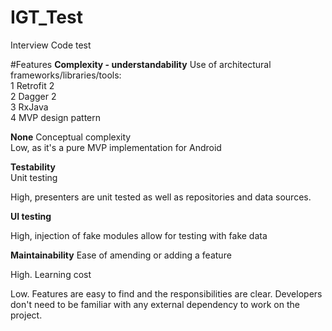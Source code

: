 # IGT_Test
Interview Code test

#Features
<b>Complexity - understandability</b>
Use of architectural frameworks/libraries/tools:</br>
1 Retrofit 2</br>
2 Dagger 2</br>
3 RxJava </br>
4 MVP design pattern</br>

<b>None</b>
Conceptual complexity </br>
Low, as it's a pure MVP implementation for Android</br>

<b>Testability</b></br>
Unit testing

High, presenters are unit tested as well as repositories and data sources.

<b>UI testing</b></br>

High, injection of fake modules allow for testing with fake data


<b>Maintainability</b>
Ease of amending or adding a feature

High.
Learning cost

Low. Features are easy to find and the responsibilities are clear. Developers don't need to be familiar with any external dependency to work on the project.
